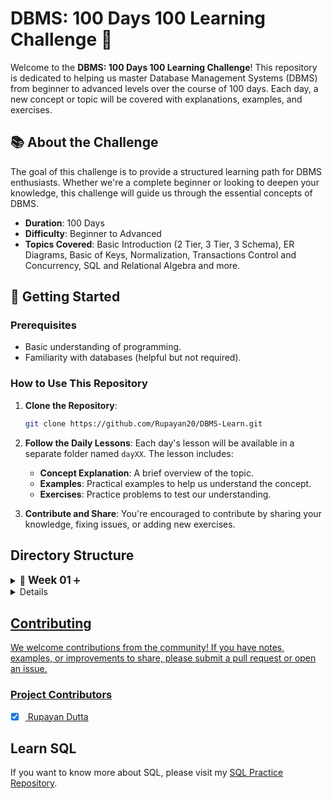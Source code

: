 # DBMS: 100 Days 100 Learning Challenge 🚀

Welcome to the **DBMS: 100 Days 100 Learning Challenge**! This repository is dedicated to helping us master Database Management Systems (DBMS) from beginner to advanced levels over the course of 100 days. Each day, a new concept or topic will be covered with explanations, examples, and exercises.

## 📚 About the Challenge

The goal of this challenge is to provide a structured learning path for DBMS enthusiasts. Whether we're a complete beginner or looking to deepen your knowledge, this challenge will guide us through the essential concepts of DBMS.

- **Duration**: 100 Days
- **Difficulty**: Beginner to Advanced
- **Topics Covered**: Basic Introduction (2 Tier, 3 Tier, 3 Schema), ER Diagrams, Basic of Keys, Normalization, Transactions Control and Concurrency, SQL and Relational Algebra and more.

## 🚀 Getting Started

### Prerequisites

- Basic understanding of programming.
- Familiarity with databases (helpful but not required).

### How to Use This Repository

1. **Clone the Repository**:
    ```bash
    git clone https://github.com/Rupayan20/DBMS-Learn.git
    ```
   
2. **Follow the Daily Lessons**: Each day's lesson will be available in a separate folder named `dayXX`. The lesson includes:
   - **Concept Explanation**: A brief overview of the topic.
   - **Examples**: Practical examples to help us understand the concept.
   - **Exercises**: Practice problems to test our understanding.
   
3. **Contribute and Share**: You're encouraged to contribute by sharing your knowledge, fixing issues, or adding new exercises.

## Directory Structure

<details>
  <summary>📅 <strong style="font-size:1.2em;">Week 01</strong> <span style="color: #6c757d;"></span> ➕</summary>
  <details>
  <summary><strong><a href="https://github.com/Rupayan20/DBMS-Learn/blob/main/day01.txt" target="_blank">📅 Day 01</a></strong></summary>
  <ul style="margin-left: 20px;">
    <li>📘 <strong>Introduction to DBMS</strong></li>
    <li>📂 <strong>Example of Database</strong></li>
    <li>📂 <strong>Example of DBMS</strong></li>
  </ul>
</details>

<details>
  <summary><strong><a href="https://github.com/Rupayan20/DBMS-Learn/blob/main/day02.txt">📅 Day 02</a></strong></summary>
  <ul style="margin-left: 20px;">
    <li>🗂️ <strong>File System vs DBMS</strong></li>
    <li>⚠️ <strong>Disadvantages of File System</strong></li>
    <li>✅ <strong>DBMS Advantages over File System</strong></li>
  </ul>
</details>

<details>
  <summary><strong><a href="https://github.com/Rupayan20/DBMS-Learn/blob/main/day03.txt">📅 Day 03</a></strong></summary>
  <ul style="margin-left: 20px;">
    <li>🏗️ <strong>2 Tier Architecture with real life examples</strong></li>
    <li>🏛️ <strong>3 Tier Architecture with real life examples</strong></li>
  </ul>
</details>

<details>
  <summary><strong><a href="https://github.com/Rupayan20/DBMS-Learn/blob/main/day04.txt">📅 Day 04</a></strong></summary>
  <ul style="margin-left: 20px;">
    <li>📜 <strong>What is Schema?</strong></li>
    <li>🛠️ <strong>How to Define Schemas</strong></li>
  </ul>
</details>

<details>
  <summary><strong><a href="https://github.com/Rupayan20/DBMS-Learn/blob/main/day05.txt">📅 Day 05</strong></summary>
  <ul style="margin-left: 20px;">
    <li>🗂️ <strong>Three Schema Architecture</strong></li>
    <li>🎚️ <strong>Three Levels of Abstraction</strong></li>
  </ul>
</details>

<details>
  <summary><strong><a href="https://github.com/Rupayan20/DBMS-Learn/blob/main/day06.txt">📅 Day 06</strong></summary>
  <ul style="margin-left: 20px;">
    <li>🔍 <strong>What is Data Independence</strong></li>
    <li>⚖️ <strong>Logical vs Physical Independence</strong></li>
  </ul>
</details>

<details>
  <summary><strong><a href="https://github.com/Rupayan20/DBMS-Learn/blob/main/day07.txt">📅 Day 07</strong></summary>
  <ul style="margin-left: 20px;">
    <li>📏 <strong>Integrity Constraints in Database with example</strong></li>
  </ul>
</details>
  
</details>

<details>
  <summary>📅 <strong style="font-size:1.2em;">Week 02</strong> <span style="color: #6c757d;"></span> ➕</summary>

<details>
  <summary><strong><a href="https://github.com/Rupayan20/DBMS-Learn/blob/main/day08.txt">📅 Day 08</strong></summary>
  <ul style="margin-left: 20px;">
    <li>🔑 <strong>What is Candidate Key with Suitable Example</strong></li>
    <li>🔑 <strong>What is Primary Key with Suitable Example</strong></li>
  </ul>
</details>

<details>
  <summary><strong><a href="https://github.com/Rupayan20/DBMS-Learn/blob/main/day09.txt">📅 Day 09</strong></summary>
  <ul style="margin-left: 20px;">
    <li>🔑 <strong>What is Primary Key in DBMS</strong></li>
    <li>📚 <strong>Primary Key with examples</strong></li>
  </ul>
</details>

<details>
  <summary><strong><a href="https://github.com/Rupayan20/DBMS-Learn/blob/main/day10.txt">📅 Day 10</strong></summary>
  <ul style="margin-left: 20px;">
    <li>🔗 <strong>Foreign Key in DBMS</strong></li>
    <li>📚 <strong>Full Content with examples</strong></li>
  </ul>
</details>

<details>
  <summary><strong><a href="#">📅 Day 11: Coming Soon</strong></summary>
  <ul style="margin-left: 20px;">
    <li>🛠️ <strong>Insert, Update & Delete from Foreign Key Table</strong></li>
    <li>⚖️ <strong>Referential Integrity</strong></li>
  </ul>
</details>

<details>
  <summary><strong><a href="#">📅 Day 12: Coming Soon</strong></summary>
  <ul style="margin-left: 20px;">
    <li>❓ <strong>Question on Foreign Key</strong></li>
  </ul>
</details>

<details>
  <summary><strong><a href="#">📅 Day 13: Coming Soon</strong></summary>
  <ul style="margin-left: 20px;">
    <li>🔑 <strong>Super Key in DBMS</strong></li>
  </ul>
</details>

<details>
  <summary><strong><a href="#">📅 Day 14: Coming Soon</strong></summary>
  <ul style="margin-left: 20px;">
    <li>🗂️ <strong>Introduction to E-R Model</strong></li>
  </ul>
</details>

</details>


## Contributing
<p> We welcome contributions from the community! If you have notes, examples, or improvements to share, please submit a pull request or open an issue. </p>

### Project Contributors
- [x] <a href="https://github.com/Rupayan20"> Rupayan Dutta </a>

## Learn SQL
If you want to know more about SQL, please visit my [SQL Practice Repository](https://github.com/Rupayan20/SQL-Practice).

